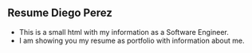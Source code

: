 ## Resume Diego Perez

- This is a small html with my information as a Software Engineer.
- I am showing you my resume as portfolio with information about me.
